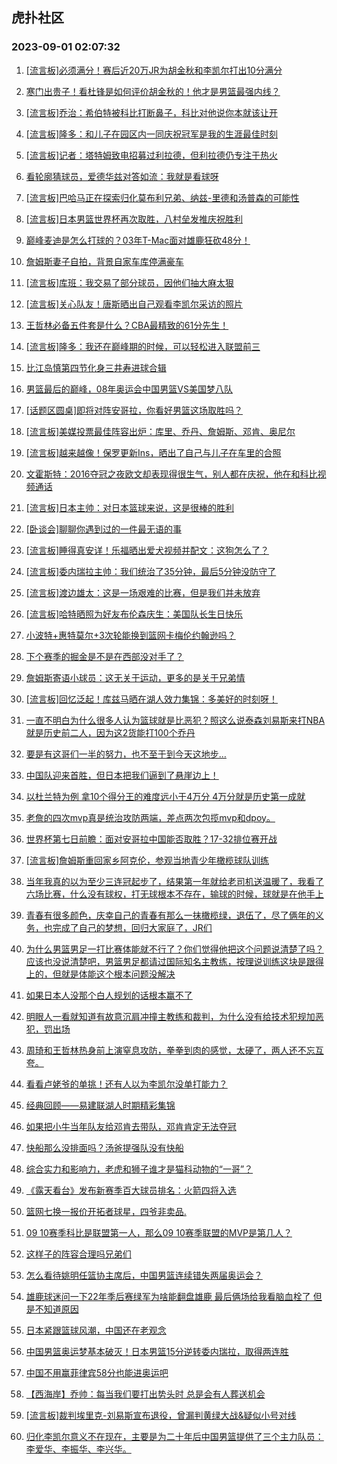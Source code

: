 ## 虎扑社区 
### 2023-09-01 02:07:32

1. [[流言板]必须满分！赛后近20万JR为胡金秋和李凯尔打出10分满分](https://bbs.hupu.com/61925506.html)

2. [寒门出贵子！看杜锋是如何评价胡金秋的！他才是男篮最强内线？](https://bbs.hupu.com/61925327.html)

3. [[流言板]乔治：希伯特被科比打断鼻子，科比对他说你本就该让开](https://bbs.hupu.com/61922818.html)

4. [[流言板]隆多：和儿子在园区内一同庆祝冠军是我的生涯最佳时刻](https://bbs.hupu.com/61929382.html)

5. [[流言板]记者：塔特姆致电招募过利拉德，但利拉德仍专注于热火](https://bbs.hupu.com/61929541.html)

6. [看轮廓猜球员，爱德华兹对答如流：我就是看球呀](https://bbs.hupu.com/61923690.html)

7. [[流言板]巴哈马正在探索归化莫布利兄弟、纳兹-里德和汤普森的可能性](https://bbs.hupu.com/61921540.html)

8. [[流言板]日本男篮世界杯再次取胜，八村垒发推庆祝胜利](https://bbs.hupu.com/61928103.html)

9. [巅峰麦迪是怎么打球的？03年T-Mac面对雄鹿狂砍48分！](https://bbs.hupu.com/61921241.html)

10. [詹姆斯妻子自拍，背景自家车库停满豪车](https://bbs.hupu.com/61925467.html)

11. [[流言板]库班：我交易了部分球员，因他们抽大麻太狠](https://bbs.hupu.com/61920104.html)

12. [[流言板]关心队友！唐斯晒出自己观看李凯尔采访的照片](https://bbs.hupu.com/61930225.html)

13. [王哲林必备五件套是什么？CBA最精致的61分先生！](https://bbs.hupu.com/61925328.html)

14. [[流言板]隆多：我还在巅峰期的时候，可以轻松进入联盟前三](https://bbs.hupu.com/61925917.html)

15. [比江岛慎第四节化身三井寿进球合辑](https://bbs.hupu.com/61928735.html)

16. [男篮最后的巅峰，08年奥运会中国男篮VS美国梦八队](https://bbs.hupu.com/61920529.html)

17. [[话题区圆桌]即将对阵安哥拉，你看好男篮这场取胜吗？](https://bbs.hupu.com/61919425.html)

18. [[流言板]美媒投票最佳阵容出炉：库里、乔丹、詹姆斯、邓肯、奥尼尔](https://bbs.hupu.com/61918762.html)

19. [[流言板]越来越像！保罗更新Ins，晒出了自己与儿子在车里的合照](https://bbs.hupu.com/61930353.html)

20. [文霍斯特：2016夺冠之夜欧文却表现得很生气，别人都在庆祝，他在和科比视频通话](https://bbs.hupu.com/61918987.html)

21. [[流言板]日本主帅：对日本篮球来说，这是很棒的胜利](https://bbs.hupu.com/61929158.html)

22. [[卧谈会]聊聊你遇到过的一件最无语的事](https://bbs.hupu.com/61928932.html)

23. [[流言板]睡得真安详！乐福晒出爱犬视频并配文：这狗怎么了？](https://bbs.hupu.com/61930280.html)

24. [[流言板]委内瑞拉主帅：我们统治了35分钟，最后5分钟没防守了](https://bbs.hupu.com/61929194.html)

25. [[流言板]渡边雄太：这是一场艰难的比赛，但是我们并未放弃](https://bbs.hupu.com/61928984.html)

26. [[流言板]哈特晒照为好友布伦森庆生：美国队长生日快乐](https://bbs.hupu.com/61930153.html)

27. [小波特+惠特莫尔+3次轮能换到篮网卡梅伦约翰逊吗？](https://bbs.hupu.com/61929337.html)

28. [下个赛季的掘金是不是在西部没对手了？](https://bbs.hupu.com/61929445.html)

29. [詹姆斯寄语小球员：这无关于运动，更多的是关于兄弟情](https://bbs.hupu.com/61927862.html)

30. [[流言板]回忆泛起！库兹马晒在湖人效力集锦：多美好的时刻呀！](https://bbs.hupu.com/61917841.html)

31. [一直不明白为什么很多人认为篮球就是比恶犯？照这么说泰森刘易斯来打NBA就是历史前二人，因为这2货能打100个乔丹](https://bbs.hupu.com/61928802.html)

32. [要是有这哥们一半的努力，也不至于到今天这地步…](https://bbs.hupu.com/61928899.html)

33. [中国队迎来首胜，但日本把我们逼到了悬崖边上！](https://bbs.hupu.com/61928129.html)

34. [以杜兰特为例 拿10个得分王的难度远小于4万分 4万分就是历史第一成就](https://bbs.hupu.com/61927773.html)

35. [老詹的四次mvp真是统治攻防两端，差点两次包揽mvp和dpoy。](https://bbs.hupu.com/61930236.html)

36. [世界杯第七日前瞻：面对安哥拉中国能否取胜？17-32排位赛开战](https://bbs.hupu.com/61917106.html)

37. [[流言板]詹姆斯重回家乡阿克伦，参观当地青少年橄榄球队训练](https://bbs.hupu.com/61926959.html)

38. [当年我真的以为至少三连冠起步了，结果第一年就给老司机送温暖了，我看了六场比赛，什么没有球权，打无球根本不存在，输球的时候，球就是在他手上](https://bbs.hupu.com/61928486.html)

39. [青春有很多颜色，庆幸自己的青春有那么一抹橄榄绿，退伍了，尽了俩年的义务，也完成了自己的梦想，回归大家庭了，JR们](https://bbs.hupu.com/61929947.html)

40. [为什么男篮男足一打比赛体能就不行了？你们觉得他把这个问题说清楚了吗？应该也没说清楚吧，男篮男足都请过国际知名主教练，按理说训练这块是跟得上的，但就是体能这个根本问题没解决](https://bbs.hupu.com/61917232.html)

41. [如果日本人没那个白人规划的话根本赢不了](https://bbs.hupu.com/61930497.html)

42. [明眼人一看就知道有故意沉肩冲撞主教练和裁判，为什么没有给技术犯规加恶犯，罚出场](https://bbs.hupu.com/61928987.html)

43. [周琦和王哲林热身前上演窒息攻防，拳拳到肉的感觉，太硬了，两人还不忘互夸。](https://bbs.hupu.com/61930105.html)

44. [看看卢姥爷的单挑！还有人以为李凯尔没单打能力？](https://bbs.hupu.com/61929221.html)

45. [经典回顾——易建联湖人时期精彩集锦](https://bbs.hupu.com/61928994.html)

46. [如果把小牛当年队友给邓肯去带队，邓肯肯定无法夺冠](https://bbs.hupu.com/61929780.html)

47. [快船那么没排面吗？汤爸提强队没有快船](https://bbs.hupu.com/61929542.html)

48. [综合实力和影响力，老虎和狮子谁才是猫科动物的“一哥”？](https://bbs.hupu.com/61929628.html)

49. [《露天看台》发布新赛季百大球员排名：火箭四将入选](https://bbs.hupu.com/61928313.html)

50. [篮网七换一报价开拓者球星，四爷非卖品.](https://bbs.hupu.com/61929524.html)

51. [09 10赛季科比是联盟第一人，那么09 10赛季联盟的MVP是第几人？](https://bbs.hupu.com/61928556.html)

52. [这样子的阵容合理吗兄弟们](https://bbs.hupu.com/61929187.html)

53. [怎么看待姚明任篮协主席后，中国男篮连续错失两届奥运会？](https://bbs.hupu.com/61929733.html)

54. [雄鹿球迷问一下22年季后赛绿军为啥能翻盘雄鹿 最后俩场给我看脑血栓了 但是不知道原因](https://bbs.hupu.com/61928832.html)

55. [日本紧跟篮球风潮，中国还在老观念](https://bbs.hupu.com/61929518.html)

56. [中国男篮奥运梦基本破灭！日本男篮15分逆转委内瑞拉，取得两连胜](https://bbs.hupu.com/61929063.html)

57. [中国不用赢菲律宾58分也能进奥运吧](https://bbs.hupu.com/61929142.html)

58. [【西海岸】乔帅：每当我们要打出势头时 总是会有人葬送机会](https://bbs.hupu.com/61919344.html)

59. [[流言板]裁判埃里克-刘易斯宣布退役，曾漏判黄绿大战&疑似小号对线](https://bbs.hupu.com/61916338.html)

60. [归化李凯尔意义不在现在，主要是为二十年后中国男篮提供了三个主力队员：李爱华、李振华、李兴华。](https://bbs.hupu.com/61927751.html)

